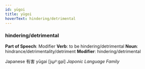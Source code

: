 ```yaml
---
id: yügoi
title: yügoi
hoverText: hindering/detrimental
---
```


### hindering/detrimental

**Part of Speech**: Modifier
**Verb**: to be hindering/detrimental
**Noun**: hindrance/detrimentality/detriment
**Modifier**: hindering/detrimental

Japanese 有害 yūgai [jɯ̟ᵝːɡa̠i]
*Japonic Language Family*